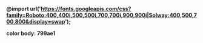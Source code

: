 **@import url('https://fonts.googleapis.com/css?family=Roboto:400,400i,500,500i,700,700i,900,900i|Solway:400,500,700,800&display=swap');**

**color body: 799ae1**
